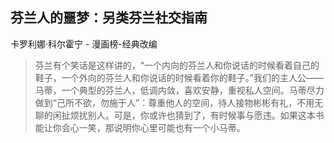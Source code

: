 ## 芬兰人的噩梦：另类芬兰社交指南

卡罗利娜·科尔霍宁  -  漫画榜-经典改编

> 芬兰有个笑话是这样讲的，“一个内向的芬兰人和你说话的时候看着自己的鞋子，一个外向的芬兰人和你说话的时候看着你的鞋子。”我们的主人公——马蒂，一个典型的芬兰人，低调内敛，喜欢安静，重视私人空间。马蒂尽力做到“己所不欲，勿施于人”：尊重他人的空间，待人接物彬彬有礼，不用无聊的闲扯烦扰别人。可是，你或许也猜到了，有时候事与愿违。如果这本书能让你会心一笑，那说明你心里可能也有一个小马蒂。
